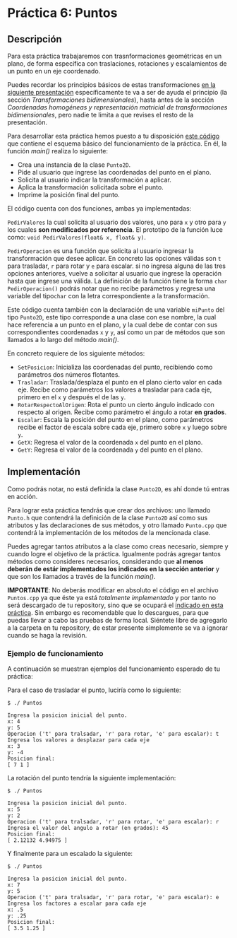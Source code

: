 # Práctica 6: Puntos

## Descripción

Para esta práctica trabajaremos con trasnformaciones geométricas en un plano, de forma específica con traslaciones, rotaciones y escalamientos de un punto en un eje coordenado.

Puedes recordar los principios básicos de estas transformaciones [en la siguiente presentación](https://www.fing.edu.uy/inco/cursos/compgraf/Clases/2012/05-Transformaciones%20Geometricas.pdf) específicamente te va a ser de ayuda el principio (la sección _Transformaciones bidimensionales_), hasta antes de la sección _Coordenadas homogéneas y representación matricial de transformaciones bidimensionales_, pero nadie te limita a que revises el resto de la presentación.

Para desarrollar esta práctica hemos puesto a tu disposición [este código](Puntos.cpp) que contiene el esquema básico del funcionamiento de la práctica. En él, la función _main()_ realiza lo siguiente:
* Crea una instancia de la clase `Punto2D`.
* Pide al usuario que ingrese las coordenadas del punto en el plano.
* Solicita al usuario indicar la transformación a aplicar.
* Aplica la transformación solicitada sobre el punto.
* Imprime la posición final del punto.

El código cuenta con dos funciones, ambas ya implementadas:

`PedirValores` la cual solicita al usuario dos valores, uno para `x` y otro para `y` los cuales **son modificados por referencia**. El prototipo de la función luce como: `void PedirValores(float& x, float& y)`.

`PedirOperacion` es una función que solicita al usuario ingresar la transformación que desee aplicar. En concreto las opciones válidas son `t` para trasladar, `r` para rotar y `e` para escalar. si no ingresa alguna de las tres opciones anteriores, vuelve a solicitar al usuario que ingrese la operación hasta que ingrese una válida. La definición de la función tiene la forma `char PedirOperacion()` podrás notar que no recibe parámetros y regresa una variable del tipo`char` con la letra correspondiente a la transformación.

Este código cuenta también con la declaración de una variable `miPunto` del tipo `Punto2D`, este tipo corresponde a una clase con ese nombre, la cual hace referencia a un punto en el plano, y la cual debe de contar con sus correspondientes coordenadas `x` y `y`, así como un par de métodos que son llamados a lo largo del método _main()_.

En concreto requiere de los siguiente métodos:

* `SetPosicion`: Inicializa las coordenadas del punto, recibiendo como parámetros dos números flotantes.
* `Trasladar`: Traslada/desplaza el punto en el plano cierto valor en cada eje. Recibe como parámetros los valores a trasladar para cada eje, primero en el `x` y después el de las `y`.
* `RotarRespectoAlOrigen`: Rota el punto un cierto ángulo indicado con respecto al origen. Recibe como parámetro el ángulo a rotar **en grados**.
* `Escalar`: Escala la posición del punto en el plano, como parámetros recibe el factor de escala sobre cada eje, primero sobre `x` y luego sobre `y`.
* `GetX`: Regresa el valor de la coordenada `x` del punto en el plano.
* `GetY`: Regresa el valor de la coordenada `y` del punto en el plano.

## Implementación

Como podrás notar, no está definida la clase `Punto2D`, es ahí donde tú entras en acción.

Para lograr esta práctica tendrás que crear dos archivos: uno llamado `Punto.h` que contendrá la definición de la clase `Punto2D` así como sus atributos y las declaraciones de sus métodos, y otro llamado `Punto.cpp` que contendrá la implementación de los métodos de la mencionada clase.

Puedes agregar tantos atributos a la clase como creas necesario, siempre y cuando logre el objetivo de la práctica. Igualmente podrás agregar tantos métodos como consideres necesarios, considerando que **al menos deberán de estár implementados los indicados en la sección anterior** y que son los llamados a través de la función _main()_.

**IMPORTANTE**: No deberás modificar en absoluto el código en el archivo `Puntos.cpp` ya que éste ya está _totalmente implementado_ y por tanto no será descargado de tu repository, sino que se ocupará el [indicado en esta práctica](Puntos.cpp). Sin embargo es recomendable que lo descargues, para que puedas llevar a cabo las pruebas de forma local. Siéntete libre de agregarlo a la carpeta en tu repository, de estar presente simplemente se va a ignorar cuando se haga la revisión.

### Ejemplo de funcionamiento
A continuación se muestran ejemplos del funcionamiento esperado de tu práctica:

Para el caso de trasladar el punto, luciría como lo siguiente:

```
$ ./ Puntos

Ingresa la posicion inicial del punto.
x: 4
y: 5
Operacion ('t' para tralsadar, 'r' para rotar, 'e' para escalar): t
Ingresa los valores a desplazar para cada eje
x: 3
y: -4
Posicion final:
[ 7 1 ]

```

La rotación  del punto tendría la siguiente implementación:

```
$ ./ Puntos

Ingresa la posicion inicial del punto.
x: 5
y: 2
Operacion ('t' para tralsadar, 'r' para rotar, 'e' para escalar): r
Ingresa el valor del angulo a rotar (en grados): 45
Posicion final:
[ 2.12132 4.94975 ]

```

Y finalmente para un escalado la siguiente:

```
$ ./ Puntos

Ingresa la posicion inicial del punto.
x: 7
y: 5
Operacion ('t' para tralsadar, 'r' para rotar, 'e' para escalar): e
Ingresa los factores a escalar para cada eje
x: .5
y: .25
Posicion final:
[ 3.5 1.25 ]

```
